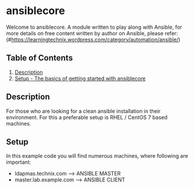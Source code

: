# ansiblecore

Welcome to ansiblecore. A module written to play along with Ansible, for more details on free content written by author on Ansible, please refer: (#https://learningtechnix.wordpress.com/category/automation/ansible/)

## Table of Contents

1. [Description](#description)
2. [Setup - The basics of getting started with ansiblecore](#setup)

## Description

For those who are looking for a clean ansible installation in their environment. For this a preferable setup is RHEL / CentOS 7 based machines.

## Setup

In this example code you will find numerous machines, where following are important:

- ldapmas.technix.com --> ANSIBLE MASTER
- master.lab.example.com --> ANSIBLE CLIENT

